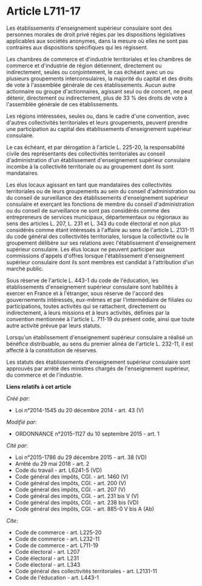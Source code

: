 # Article L711-17

Les établissements d'enseignement supérieur consulaire sont des personnes morales de droit privé régies par les dispositions
législatives applicables aux sociétés anonymes, dans la mesure où elles ne sont pas contraires aux dispositions spécifiques
qui les régissent. 

Les chambres de commerce et d'industrie territoriales et les chambres de commerce et d'industrie de région détiennent,
directement ou indirectement, seules ou conjointement, le cas échéant avec un ou plusieurs groupements interconsulaires, la
majorité du capital et des droits de vote à l'assemblée générale de ces établissements. Aucun autre actionnaire ou groupe
d'actionnaires, agissant seul ou de concert, ne peut détenir, directement ou indirectement, plus de 33 % des droits de vote à
l'assemblée générale de ces établissements. 

Les régions intéressées, seules ou, dans le cadre d'une convention, avec d'autres collectivités territoriales et leurs
groupements, peuvent prendre une participation au capital des établissements d'enseignement supérieur consulaire. 

Le cas échéant, et par dérogation à l'article L. 225-20, la responsabilité civile des représentants des collectivités
territoriales au conseil d'administration d'un établissement d'enseignement supérieur consulaire incombe à la collectivité
territoriale ou au groupement dont ils sont mandataires. 

Les élus locaux agissant en tant que mandataires des collectivités territoriales ou de leurs groupements au sein du conseil
d'administration ou du conseil de surveillance des établissements d'enseignement supérieur consulaire et exerçant les
fonctions de membre du conseil d'administration ou du conseil de surveillance ne sont pas considérés comme des entrepreneurs
de services municipaux, départementaux ou régionaux au sens des articles L. 207, L. 231 et L. 343 du code électoral et non
plus considérés comme étant intéressés à l'affaire au sens de l'article L. 2131-11 du code général des collectivités
territoriales, lorsque la collectivité ou le groupement délibère sur ses relations avec l'établissement d'enseignement
supérieur consulaire. Les élus locaux ne peuvent participer aux commissions d'appels d'offres lorsque l'établissement
d'enseignement supérieur consulaire dont ils sont membres est candidat à l'attribution d'un marché public. 

Sous réserve de l'article L. 443-1 du code de l'éducation, les établissements d'enseignement supérieur consulaire sont
habilités à exercer en France et à l'étranger, sous réserve de l'accord des gouvernements intéressés, eux-mêmes et par
l'intermédiaire de filiales ou participations, toutes activités qui se rattachent, directement ou indirectement, à leurs
missions et à leurs activités, définies par la convention mentionnée à l'article L. 711-19 du présent code, ainsi que toute
autre activité prévue par leurs statuts. 

Lorsqu'un établissement d'enseignement supérieur consulaire a réalisé un bénéfice distribuable, au sens du premier alinéa de
l'article L. 232-11, il est affecté à la constitution de réserves. 

Les statuts des établissements d'enseignement supérieur consulaire sont approuvés par arrêté des ministres chargés de
l'enseignement supérieur, du commerce et de l'industrie.

**Liens relatifs à cet article**

_Créé par_:

  - Loi n°2014-1545 du 20 décembre 2014 - art. 43 (V)

_Modifié par_:

  - ORDONNANCE n°2015-1127 du 10 septembre 2015 - art. 1

_Cité par_:

  - Loi n°2015-1786 du 29 décembre 2015 - art. 38 (VD)
  - Arrêté du 29 mai 2018 - art. 2
  - Code du travail - art. L6241-5 (VD)
  - Code général des impôts, CGI. - art. 1460 (V)
  - Code général des impôts, CGI. - art. 200 (V)
  - Code général des impôts, CGI. - art. 207 (V)
  - Code général des impôts, CGI. - art. 231 bis V (V)
  - Code général des impôts, CGI. - art. 238 bis (VD)
  - Code général des impôts, CGI. - art. 885-0 V bis A (Ab)

_Cite_:

  - Code de commerce - art. L225-20
  - Code de commerce - art. L232-11
  - Code de commerce - art. L711-19
  - Code électoral - art. L207
  - Code électoral - art. L231
  - Code électoral - art. L343
  - Code général des collectivités territoriales - art. L2131-11
  - Code de l'éducation - art. L443-1
